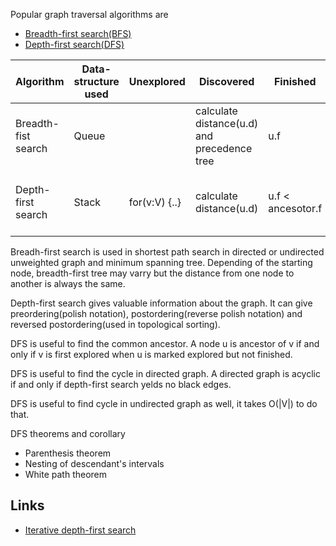 
Popular graph traversal algorithms are

- [Breadth-first search(BFS)](bfs)
- [Depth-first search(DFS)](dfs)


| Algorithm | Data-structure used | Unexplored | Discovered | Finished | Properties | Output | Running time | Use
| --- | --- | --- | --- | --- | --- | --- | --- | ---
| Breadth-fist search | Queue | | calculate distance(u.d) and precedence tree | u.f | generates minimum-spanning-tree. | breadth-first **tree**. | `O(|V| + |E|)` | Dijkstra and Prim's algorithms use similar technique. Checking bipartate graph.
| Depth-first search | Stack | for(v:V) {..} | calculate distance(u.d) | u.f < ancesotor.f | It finishes the deepest node first. It has backtracking | depth-first **forest**. | `Theta(|V| + |E|)` | In topological sort.

Breadh-first search is used in shortest path search in directed or undirected unweighted graph and minimum spanning tree. Depending of the starting node, breadth-first tree may varry but the distance from one node to another is always the same.

Depth-first search gives valuable information about the graph. It can give preordering(polish notation), postordering(reverse polish notation) and reversed postordering(used in topological sorting).

DFS is useful to find the common ancestor. A node u is ancestor of v if and only if v is first explored when u is marked explored but not finished.

DFS is useful to find the cycle in directed graph. A directed graph is acyclic if and only if depth-first search yelds no black edges.

DFS is useful to find cycle in undirected graph as well, it takes O(|V|) to do that.

DFS theorems and corollary
- Parenthesis theorem
- Nesting of descendant's intervals 
- White path theorem

Links
------

- [Iterative depth-first search](http://stackoverflow.com/questions/28879510/how-do-i-add-finishing-times-for-iterative-depth-first-search)
